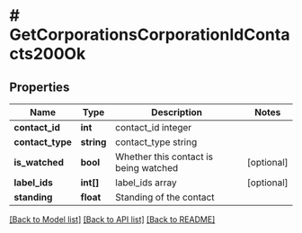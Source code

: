 # # GetCorporationsCorporationIdContacts200Ok

## Properties

Name | Type | Description | Notes
------------ | ------------- | ------------- | -------------
**contact_id** | **int** | contact_id integer | 
**contact_type** | **string** | contact_type string | 
**is_watched** | **bool** | Whether this contact is being watched | [optional] 
**label_ids** | **int[]** | label_ids array | [optional] 
**standing** | **float** | Standing of the contact | 

[[Back to Model list]](../../README.md#documentation-for-models) [[Back to API list]](../../README.md#documentation-for-api-endpoints) [[Back to README]](../../README.md)


